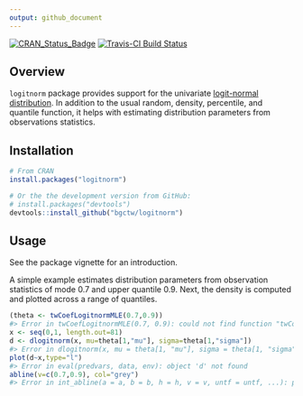 ```yaml
---
output: github_document
---
```


<!-- 
README.md is generated from README.Rmd. Please edit that file
knitr::knit("README.Rmd") 
-->




[![CRAN_Status_Badge](http://www.r-pkg.org/badges/version/logitnorm)](http://cran.r-project.org/package=logitnorm)
[![Travis-CI Build Status](https://travis-ci.org/bgctw/logitnorm.svg?branch=master)](https://travis-ci.org/bgctw/logitnorm)


## Overview

`logitnorm` package provides support for the univariate
[logit-normal
distribution](https://en.wikipedia.org/wiki/Logit-normal_distribution). In
addition to the usual random, density, percentile, and quantile function, it
helps with estimating distribution parameters from observations statistics.

## Installation


```r
# From CRAN
install.packages("logitnorm")

# Or the the development version from GitHub:
# install.packages("devtools")
devtools::install_github("bgctw/logitnorm")
```

## Usage

See the package vignette for an introduction.

A simple example estimates distribution parameters from observation
statistics of mode 0.7 and upper quantile 0.9. Next, the density is
computed and plotted across a range of quantiles.
 

```r
(theta <- twCoefLogitnormMLE(0.7,0.9))
#> Error in twCoefLogitnormMLE(0.7, 0.9): could not find function "twCoefLogitnormMLE"
x <- seq(0,1, length.out=81) 
d <- dlogitnorm(x, mu=theta[1,"mu"], sigma=theta[1,"sigma"])
#> Error in dlogitnorm(x, mu = theta[1, "mu"], sigma = theta[1, "sigma"]): could not find function "dlogitnorm"
plot(d~x,type="l")
#> Error in eval(predvars, data, env): object 'd' not found
abline(v=c(0.7,0.9), col="grey")
#> Error in int_abline(a = a, b = b, h = h, v = v, untf = untf, ...): plot.new has not been called yet
```
